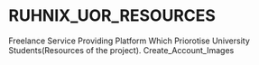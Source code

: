 # RUHNIX_UOR_RESOURCES

Freelance Service Providing Platform Which Priorotise University Students(Resources of the project).
Create_Account_Images
